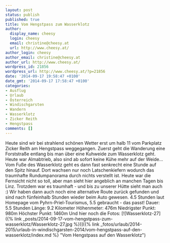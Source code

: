 ```yaml
---
layout: post
status: publish
published: true
title: Vom Hengstpass zum Wasserklotz
author:
  display_name: cheesy
  login: cheesy
  email: christine@cheesy.at
  url: http://www.cheesy.at/
author_login: cheesy
author_email: christine@cheesy.at
author_url: http://www.cheesy.at/
wordpress_id: 21856
wordpress_url: http://www.cheesy.at/?p=21856
date: '2014-09-17 19:58:47 +0100'
date_gmt: '2014-09-17 17:58:47 +0100'
categories:
- Ausflug
- Urlaub
- Österreich
- Windischgarsten
- Wandern
- Wasserklotz
- Zicker Reith
- Hengstpass
comments: []
---
```

Heute sind wir bei strahlend schönen Wetter erst um halb 11 vom Parkplatz Zicker Reith am Hengstpass weggegangen. Zuerst geht die Wanderung eine Forststraße entlang bis man über eine Kuhweide zum Wasserklotz geht. Heute war Almabtrieb, also sind ab sofort keine Kühe mehr auf der Weide... Vom Fuße des Wasserklotz geht es dann fast senkrecht eine Stunde auf den Spitz hinauf. Dort wachsen nur noch Latschenkiefern wodurch das traumhafte Rundumpanorama durch nichts verstellt ist. Heute war die Fernsicht nicht so toll, aber man sieht hier angeblich an manchen Tagen bis Linz. Trotzdem war es traumhaft - und bis zu unserer Hütte sieht man auch :)
Wir haben dann auch noch eine alternative Route zurück gefunden und sind nach fünfeinhalb Stunden wieder beim Auto gewesen. 4.5 Stunden laut Homepage vom Pyhrn-Priel-Tourismus, 5.5 gebraucht - das passt!
Dauer: 5.5 Stunden
Länge: 9.2 Kilometer
Höhenmeter: 476m
Niedrigster Punkt: 980m
Höchster Punkt: 1460m
Und hier noch die Fotos:
[![Wasserklotz-27]({% link _posts/2014-09-17-vom-hengstpass-zum-wasserklotz/Wasserklotz-27.jpg %})]({% link _fotos/urlaub/2014-2015/urlaub-in-windischgarsten-2014/vom-hengstpass-auf-den-wasserklotz/index.md %} "Vom Hengstpass auf den Wasserklotz")
